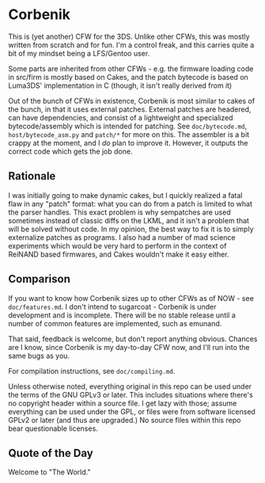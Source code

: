 Corbenik
==============================

This is (yet another) CFW for the 3DS. Unlike other CFWs, this was mostly written from scratch and for fun. I'm a control freak, and this carries quite a bit of my mindset being a LFS/Gentoo user.

Some parts are inherited from other CFWs - e.g. the firmware loading code in src/firm is mostly based on Cakes, and the patch bytecode is based on Luma3DS' implementation in C (though, it isn't really derived from it)

Out of the bunch of CFWs in existence, Corbenik is most similar to cakes of the bunch, in that it uses external patches. External patches are headered, can have dependencies, and consist of a lightweight and specialized bytecode/assembly which is intended for patching. See `doc/bytecode.md`, `host/bytecode_asm.py`  and `patch/*` for more on this. The assembler is a bit crappy at the moment, and I *do* plan to improve it. However, it outputs the correct code which gets the job done.
## Rationale

I was initially going to make dynamic cakes, but I quickly realized a fatal flaw in any "patch" format: what you can do from a patch is limited to what the parser handles. This exact problem is why sempatches are used sometimes instead of classic diffs on the LKML, and it isn't a problem that will be solved without code. In my opinion, the best way to fix it is to simply externalize patches as programs. I also had a number of mad science experiments which would be very hard to perform in the context of ReiNAND based firmwares, and Cakes wouldn't make it easy either.

## Comparison

If you want to know how Corbenik sizes up to other CFWs as of NOW - see `doc/features.md`. I don't intend to sugarcoat - Corbenik is under development and is incomplete. There will be no stable release until a number of common features are implemented, such as emunand.

That said, feedback is welcome, but don't report anything obvious. Chances are I know, since Corbenik is my day-to-day CFW now, and I'll run into the same bugs as you.

For compilation instructions, see `doc/compiling.md`.

Unless otherwise noted, everything original in this repo can be used under the terms of the GNU GPLv3 or later. This includes situations where there's no copyright header within a source file. I get lazy with those; assume everything can be used under the GPL, or files were from software licensed GPLv2 or later (and thus are upgraded.) No source files within this repo bear questionable licenses.

## Quote of the Day

Welcome to "The World."
